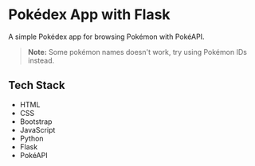 # Pokédex App with Flask

A simple Pokédex app for browsing Pokémon with PokéAPI.  


> **Note:** Some pokémon names doesn't work, try using Pokémon IDs instead.  


## Tech Stack
- HTML
- CSS 
- Bootstrap
- JavaScript
- Python
- Flask
- PokéAPI